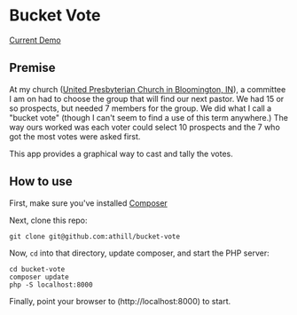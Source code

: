 # Bucket Vote

[Current Demo](http://bucket-vote.andyhill.us/)

Premise
-----------

At my church ([United Presbyterian Church in Bloomington, IN](http://upcbloomington.org/)), a committee I am on had to choose the group that will find our next pastor. We had 15 or so prospects, but needed 7 members for the group. We did what I call a "bucket vote" (though I can't seem to find a use of this term anywhere.) The way ours worked was each voter could select 10 prospects and the 7 who got the most votes were asked first. 

This app provides a graphical way to cast and tally the votes.

How to use
--------------------

First, make sure you've installed [Composer](https://getcomposer.org/.)

Next, clone this repo:

```
git clone git@github.com:athill/bucket-vote
```

Now, `cd` into that directory, update composer, and start the PHP server:

```
cd bucket-vote
composer update
php -S localhost:8000
```

Finally, point your browser to (http://localhost:8000) to start.
